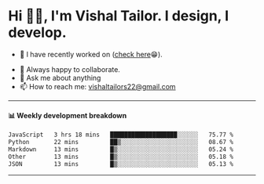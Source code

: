 # Hi 👋🏻, I'm Vishal Tailor. I design, I develop.

- 🔭 I have recently worked on ([check here](https://vishaltailor.com)😁).
<!-- - 🎦 Currently watching: JavaScript: The Hard Parts By Will Sentance. -->
- 👯 Always happy to collaborate.
- 💬 Ask me about anything
- 📫 How to reach me: <a href="mailto:vishaltailors22@gmail.com">vishaltailors22@gmail.com</a>

<hr /> 
<h4>📊 Weekly development breakdown</h4>
<!--START_SECTION:waka-->

```txt
JavaScript   3 hrs 18 mins   ███████████████████░░░░░░   75.77 %
Python       22 mins         ██▒░░░░░░░░░░░░░░░░░░░░░░   08.67 %
Markdown     13 mins         █▒░░░░░░░░░░░░░░░░░░░░░░░   05.24 %
Other        13 mins         █▒░░░░░░░░░░░░░░░░░░░░░░░   05.18 %
JSON         13 mins         █▒░░░░░░░░░░░░░░░░░░░░░░░   05.13 %
```

<!--END_SECTION:waka-->
<hr /> 

<!-- ![](./profile-3d-contrib/profile-green-animate.svg) -->
